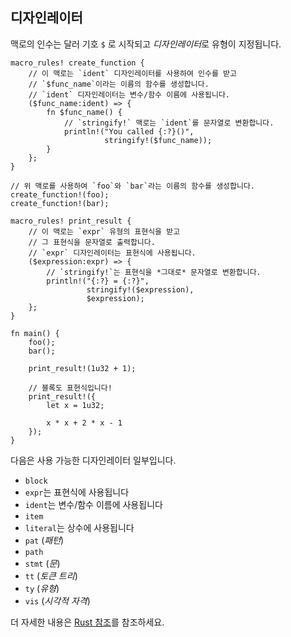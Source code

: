 ## 디자인레이터

맥로의 인수는 달러 기호 `$` 로 시작되고
*디자인레이터*로 유형이 지정됩니다.

```rust,editable
macro_rules! create_function {
    // 이 맥로는 `ident` 디자인레이터를 사용하여 인수를 받고
    // `$func_name`이라는 이름의 함수를 생성합니다.
    // `ident` 디자인레이터는 변수/함수 이름에 사용됩니다.
    ($func_name:ident) => {
        fn $func_name() {
            // `stringify!` 맥로는 `ident`를 문자열로 변환합니다.
            println!("You called {:?}()",
                     stringify!($func_name));
        }
    };
}

// 위 맥로를 사용하여 `foo`와 `bar`라는 이름의 함수를 생성합니다.
create_function!(foo);
create_function!(bar);

macro_rules! print_result {
    // 이 맥로는 `expr` 유형의 표현식을 받고
    // 그 표현식을 문자열로 출력합니다.
    // `expr` 디자인레이터는 표현식에 사용됩니다.
    ($expression:expr) => {
        // `stringify!`는 표현식을 *그대로* 문자열로 변환합니다.
        println!("{:?} = {:?}",
                 stringify!($expression),
                 $expression);
    };
}

fn main() {
    foo();
    bar();

    print_result!(1u32 + 1);

    // 블록도 표현식입니다!
    print_result!({
        let x = 1u32;

        x * x + 2 * x - 1
    });
}
```

다음은 사용 가능한 디자인레이터 일부입니다.

* `block`
* `expr`는 표현식에 사용됩니다
* `ident`는 변수/함수 이름에 사용됩니다
* `item`
* `literal`는 상수에 사용됩니다
* `pat` (*패턴*)
* `path`
* `stmt` (*문*)
* `tt` (*토큰 트리*)
* `ty` (*유형*)
* `vis` (*시각적 자격*)

더 자세한 내용은 [Rust 참조]를 참조하세요.

[Rust 참조]: https://doc.rust-lang.org/reference/macros-by-example.html

